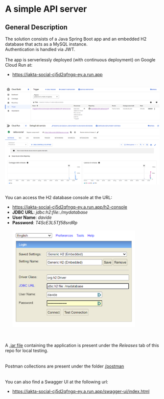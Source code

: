 
# A simple API server

  

## General Description

The solution consists of a Java Spring Boot app and an embedded H2 database that acts as a MySQL instance.<br>
Authentication is handled via JWT.<br><br>The app is serverlessly deployed (with continuous deployment) on Google Cloud Run at:
 - https://iakta-social-cj5d2qfngq-ey.a.run.app
<br><br>
<img src="docs/screenshots/cloud_build.png" alt="Trigger" width="600"/>
<img src="docs/screenshots/cloud_run.png" alt="Deployement" width="600"/>
<br><br>

You can access the H2 database console at the URL:
<br>

 - <a href="https://iakta-social-cj5d2qfngq-ey.a.run.app/h2-console" target="_blank">https://iakta-social-cj5d2qfngq-ey.a.run.app/h2-console</a>
 - **JDBC URL**: *jdbc:h2:file:./mydatabase*
 - **User Name**: *davide*
 - **Password**: *T4ScE3L5Tf58srdRp*
<br><br><img src="docs/screenshots/h2-console.png" alt="h2-console" width="400"/>

<br><br>A <a href="https://github.com/davideatzori294/iakta-social/releases/tag/v0.0.2" target="_blank">.jar file</a> containing the application is present under the <i>Releases</i> tab of this repo for local testing.<br><br><br>
Postman collections are present under the folder <a href="https://github.com/davideatzori294/iakta-social/tree/main/postman" target="_blank">/postman</a><br><br><br>
You can also find a Swagger UI at the following url:<br>

- <a href="https://iakta-social-cj5d2qfngq-ey.a.run.app/swagger-ui/index.html" target="_blank">https://iakta-social-cj5d2qfngq-ey.a.run.app/swagger-ui/index.html</a>